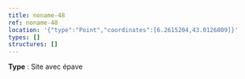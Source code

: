 ```yaml
---
title: noname-48
ref: noname-48
location: '{"type":"Point","coordinates":[6.2615204,43.0126809]}'
types: []
structures: []
---
```


**Type** : Site avec épave  

